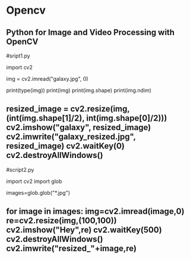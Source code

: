 # Opencv
Python for Image and Video Processing with OpenCV
----------------------------------------------------------------------------------------------- 
#sript1.py
 
import cv2

img = cv2.imread("galaxy.jpg", 0)

print(type(img))
print(img)
print(img.shape)
print(img.ndim)

resized_image = cv2.resize(img,(int(img.shape[1]/2), int(img.shape[0]/2)))
cv2.imshow("galaxy", resized_image)
cv2.imwrite("galaxy_resized.jpg", resized_image)
cv2.waitKey(0)
cv2.destroyAllWindows()
----------------------------------------------------------------------------------------------
#script2.py

import cv2
import glob

images=glob.glob("*.jpg")

for image in images:
    img=cv2.imread(image,0)
    re=cv2.resize(img,(100,100))
    cv2.imshow("Hey",re)
    cv2.waitKey(500)
    cv2.destroyAllWindows()
    cv2.imwrite("resized_"+image,re)
----------------------------------------------------------------------------------------------------
